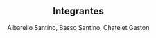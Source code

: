 <h2 align="center">Integrantes</h2>
<p align="center">Albarello Santino, Basso Santino, Chatelet Gaston</p>